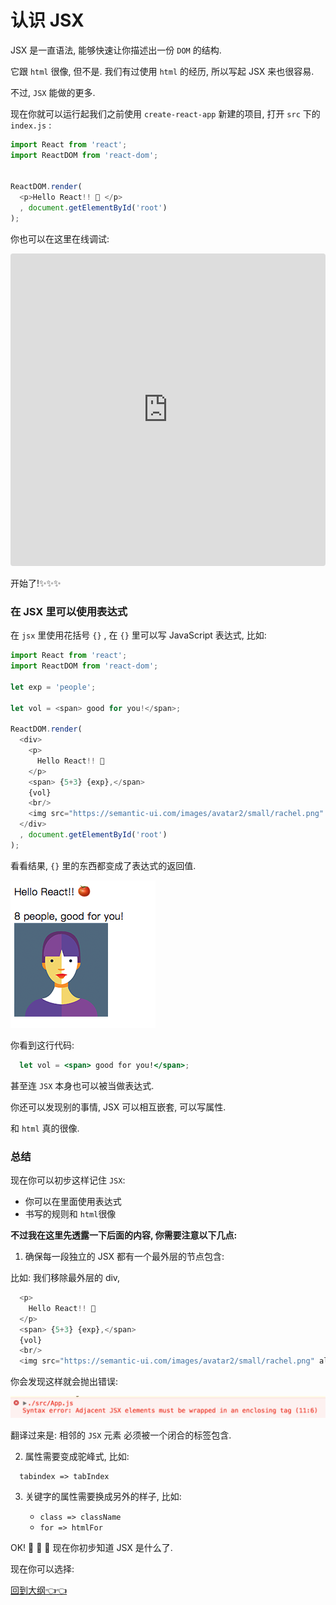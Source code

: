 # 认识 JSX

JSX 是一直语法, 能够快速让你描述出一份 `DOM` 的结构.

它跟 `html` 很像, 但不是. 我们有过使用 `html` 的经历, 所以写起 JSX 来也很容易.

不过, `JSX` 能做的更多.

现在你就可以运行起我们之前使用 `create-react-app` 新建的项目, 打开 `src` 下的 `index.js` :

```js
import React from 'react';
import ReactDOM from 'react-dom';


ReactDOM.render(
  <p>Hello React!! 🍅 </p>
  , document.getElementById('root')
);

```

你也可以在这里在线调试:

<iframe src="https://codesandbox.io/embed/2zp1623660" style="width:100%; height:500px; border:0; border-radius: 4px; overflow:hidden;" sandbox="allow-modals allow-forms allow-popups allow-scripts allow-same-origin"></iframe>

开始了!:sparkles::sparkles::sparkles:

### 在 JSX 里可以使用表达式

在 `jsx` 里使用花括号 `{}` , 在 `{}` 里可以写 JavaScript 表达式, 比如:

```js
import React from 'react';
import ReactDOM from 'react-dom';

let exp = 'people';

let vol = <span> good for you!</span>;

ReactDOM.render(
  <div>
    <p>
      Hello React!! 🍅
    </p>
    <span> {5+3} {exp},</span>
    {vol}
    <br/>
    <img src="https://semantic-ui.com/images/avatar2/small/rachel.png" alt="这段代码表现的样子"/>
  </div>
  , document.getElementById('root')
);

```

看看结果, `{}` 里的东西都变成了表达式的返回值.

<img src="./img/2-jsx1.png"/>

你看到这行代码:

```jsx
  let vol = <span> good for you!</span>;
```

甚至连 `JSX` 本身也可以被当做表达式.

你还可以发现别的事情, JSX 可以相互嵌套, 可以写属性.

和 `html` 真的很像.

### 总结
现在你可以初步这样记住 `JSX`:

- 你可以在里面使用表达式
- 书写的规则和 `html`很像

**不过我在这里先透露一下后面的内容, 你需要注意以下几点:**

1. 确保每一段独立的 JSX 都有一个最外层的节点包含:

比如: 我们移除最外层的 div,

```js
  <p>
    Hello React!! 🍅
  </p>
  <span> {5+3} {exp},</span>
  {vol}
  <br/>
  <img src="https://semantic-ui.com/images/avatar2/small/rachel.png" alt="这段代码表现的样子"/>
```
你会发现这样就会抛出错误:

<img src="./img/2-jsx2.png" />

翻译过来是: 相邻的 `JSX` 元素 必须被一个闭合的标签包含.

2. 属性需要变成驼峰式, 比如:

```
  tabindex => tabIndex
```

3. 关键字的属性需要换成另外的样子, 比如:

    - `class => className`
    - `for => htmlFor`

OK! :bus: :bus: :bus: 现在你初步知道 JSX 是什么了.

现在你可以选择:

[回到大纲:point_left::point_left:](../README.md#outline)
